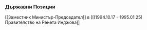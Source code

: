 ### Държавни Позиции
[[Заместник Министър-Председател]] в [[(1994.10.17 - 1995.01.25) Правителство на Ренета Инджова]]